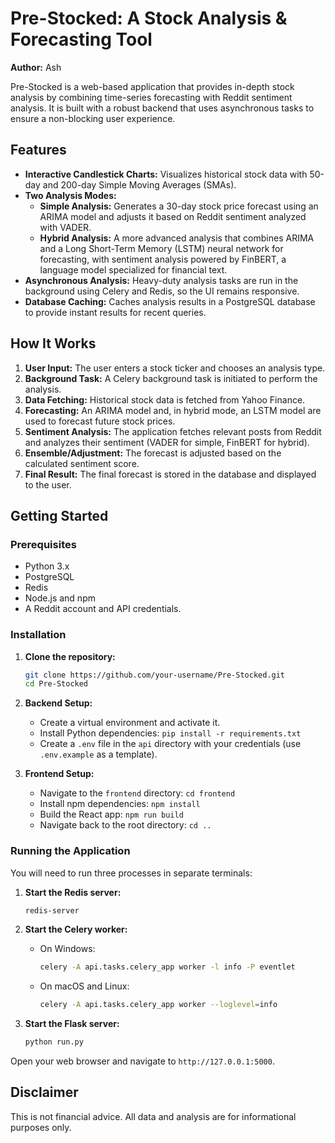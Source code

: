# Pre-Stocked: A Stock Analysis & Forecasting Tool

**Author:** Ash

Pre-Stocked is a web-based application that provides in-depth stock analysis by combining time-series forecasting with Reddit sentiment analysis. It is built with a robust backend that uses asynchronous tasks to ensure a non-blocking user experience.

## Features

*   **Interactive Candlestick Charts:** Visualizes historical stock data with 50-day and 200-day Simple Moving Averages (SMAs).
*   **Two Analysis Modes:**
    *   **Simple Analysis:** Generates a 30-day stock price forecast using an ARIMA model and adjusts it based on Reddit sentiment analyzed with VADER.
    *   **Hybrid Analysis:** A more advanced analysis that combines ARIMA and a Long Short-Term Memory (LSTM) neural network for forecasting, with sentiment analysis powered by FinBERT, a language model specialized for financial text.
*   **Asynchronous Analysis:** Heavy-duty analysis tasks are run in the background using Celery and Redis, so the UI remains responsive.
*   **Database Caching:** Caches analysis results in a PostgreSQL database to provide instant results for recent queries.

## How It Works

1.  **User Input:** The user enters a stock ticker and chooses an analysis type.
2.  **Background Task:** A Celery background task is initiated to perform the analysis.
3.  **Data Fetching:** Historical stock data is fetched from Yahoo Finance.
4.  **Forecasting:** An ARIMA model and, in hybrid mode, an LSTM model are used to forecast future stock prices.
5.  **Sentiment Analysis:** The application fetches relevant posts from Reddit and analyzes their sentiment (VADER for simple, FinBERT for hybrid).
6.  **Ensemble/Adjustment:** The forecast is adjusted based on the calculated sentiment score.
7.  **Final Result:** The final forecast is stored in the database and displayed to the user.

## Getting Started

### Prerequisites

*   Python 3.x
*   PostgreSQL
*   Redis
*   Node.js and npm
*   A Reddit account and API credentials.

### Installation

1.  **Clone the repository:**
    ```bash
    git clone https://github.com/your-username/Pre-Stocked.git
    cd Pre-Stocked
    ```

2.  **Backend Setup:**
    *   Create a virtual environment and activate it.
    *   Install Python dependencies: `pip install -r requirements.txt`
    *   Create a `.env` file in the `api` directory with your credentials (use `.env.example` as a template).

3.  **Frontend Setup:**
    *   Navigate to the `frontend` directory: `cd frontend`
    *   Install npm dependencies: `npm install`
    *   Build the React app: `npm run build`
    *   Navigate back to the root directory: `cd ..`

### Running the Application

You will need to run three processes in separate terminals:

1.  **Start the Redis server:**
    ```bash
    redis-server
    ```

2.  **Start the Celery worker:**

    *   On Windows:
        ```bash
        celery -A api.tasks.celery_app worker -l info -P eventlet
        ```

    *   On macOS and Linux:
        ```bash
        celery -A api.tasks.celery_app worker --loglevel=info
        ```

3.  **Start the Flask server:**

    ```bash
    python run.py
    ```

Open your web browser and navigate to `http://127.0.0.1:5000`.

## Disclaimer

This is not financial advice. All data and analysis are for informational purposes only.
